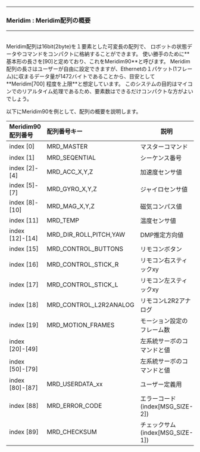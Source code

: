 <hr>
<h3> Meridim : Meridim配列の概要 </h3>  
<hr>
<br>
Meridim配列は16bit(2byte)を１要素とした可変長の配列で、  
ロボットの状態データやコマンドをコンパクトに格納することができます。  
使い勝手のために**基本形の長さを[90]と定めており、これをMeridim90**と呼びます。  
Meridim配列の長さはユーザーが自由に設定できますが、Ethernetの１パケット(1フレーム)に収まるデータ量が1472バイトであることから、目安として
**Meridim[700] 程度を上限**と想定しています。  
このシステムの目的はマイコンでのリアルタイム処理であるため、要素数はできるだけコンパクトな方がよいでしょう。  
<br>

以下にMeridim90を例として、配列の概要を説明します。  


|Meridim90 配列番号|配列番号キー|説明|
|:--|:---|---------------|
|index [0]|MRD_MASTER|マスターコマンド|  
|index [1]|MRD_SEQENTIAL|シーケンス番号|  
|index [2]-[4]|MRD_ACC_X,Y,Z|加速度センサ値|  
|index [5]-[7]|MRD_GYRO_X,Y,Z|ジャイロセンサ値|  
|index [8]-[10]|MRD_MAG_X,Y,Z|磁気コンパス値|  
|index [11]|MRD_TEMP|温度センサ値|  
|index [12]-[14]|MRD_DIR_ROLL,PITCH,YAW|DMP推定方向値|  
|index [15]|MRD_CONTROL_BUTTONS|リモコンボタン|  
|index [16]|MRD_CONTROL_STICK_R|リモコン右スティックxy|
|index [17]|MRD_CONTROL_STICK_L|リモコン左スティックxy|
|index [18]|MRD_CONTROL_L2R2ANALOG|リモコンL2R2アナログ|
|index [19]|MRD_MOTION_FRAMES|モーション設定のフレーム数|
|index [20]-[49]||左系統サーボのコマンドと値|
|index [50]-[79]||左系統サーボのコマンドと値|
|index [80]-[87]|MRD_USERDATA_xx|ユーザー定義用|
|index [88]|MRD_ERROR_CODE|エラーコード (index[MSG_SIZE-2])|
|index [89]|MRD_CHECKSUM|チェックサム (index[MSG_SIZE-1])|




